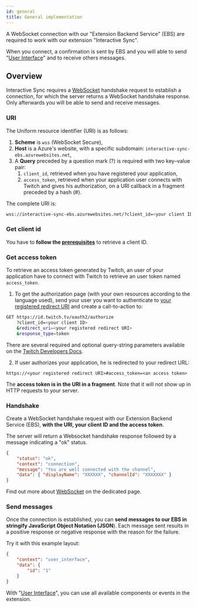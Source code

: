 ```yaml
---
id: general
title: General implementation
---
```


A WebSocket connection with our "Extension Backend Service" (EBS) are required to work with our extension "Interactive Sync".

When you connect, a confirmation is sent by EBS and you will able to send "[User Interface](/docs/getting-started/create-ui)" and to receive others messages.

## Overview

Interactive Sync requires a [WebSocket](https://en.wikipedia.org/wiki/WebSocket) handshake request to establish a connection, for which the server returns a WebSocket handshake response. Only afterwards you will be able to send and receive messages.

### URI

The Uniform resource identifier (URI) is as follows:

1. **Scheme** is `wss` (WebSocket Secure),
2. **Host** is a Azure's website, with a specific subdomain: `interactive-sync-ebs.azurewebsites.net`,
3. A **Query** preceded by a question mark (?) is required with two key–value pair:
    1. `client_id`, retrieved when you have registered your application,
    2. `access_token`, retrieved when your application user connects with Twitch and gives his authorization, on a URI callback in a fragment preceded by a hash (#).

The complete URI is:

```bash
wss://interactive-sync-ebs.azurewebsites.net/?client_id=<your client ID>&access_token=<an access token>
```

### Get client id

You have to **follow the [prerequisites](/docs/getting-started/prerequisites)** to retrieve a client ID.

### Get access token

To retrieve an access token generated by Twitch, an user of your application have to connect with Twitch to retrieve an user token named `access_token`.

1. To get the authorization page (with your own resources according to the language used), send your user you want to authenticate to [your registered redirect URI](/docs/getting-started/prerequisites#register) and create a call-to-action to:

```bash
GET https://id.twitch.tv/oauth2/authorize
    ?client_id=<your client ID>
    &redirect_uri=<your registered redirect URI>
    &response_type=token
```

There are several required and optional query-string parameters available on the [Twitch Developers Docs](https://dev.twitch.tv/docs/authentication/getting-tokens-oauth#oauth-implicit-code-flow).

2. If user authorizes your application, he is redirected to your redirect URL:

```vim
https://<your registered redirect URI>#access_token=<an access token>
```

The **access token is in the URI in a fragment**. Note that it will not show up in HTTP requests to your server.

### Handshake

Create a WebSocket handshake request with our Extension Backend Service (EBS), **with the URI, your client ID and the access token**.

The server will return a Websocket handshake response followed by a message indicating a "ok" status.

```json
{
    "status": "ok",
    "context": "connection",
    "message": "You are well connected with the channel",
    "data": { "displayName": "XXXXXX", "channelId": "XXXXXXX" }
}
```

Find out more about [WebSocket](/docs/websocket) on the dedicated page.

### Send messages

Once the connection is established, you can **send messages to our EBS in stringify JavaScript Object Notation (JSON**). Each message sent results in a positive response or negative response with the reason for the failure.

Try it with this example layout:

```json
{
    "context": "user_interface",
    "data": {
        "id": "1"
    }
}
```

With "[User Interface](/docs/user-interface/root)", you can use all available components or events in the extension.
